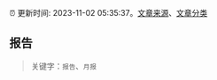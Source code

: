 :alarm_clock: 更新时间: 2023-11-02 05:35:37。[文章来源](/README.md)、[文章分类](/TAGS.md)

## 报告


> 关键字：`报告`、`月报`



